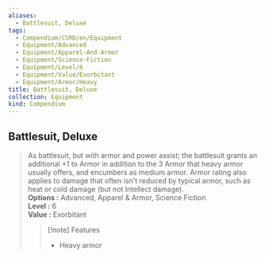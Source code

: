 ```yaml
---
aliases:
  - Battlesuit, Deluxe
tags:
  - Compendium/CSRD/en/Equipment
  - Equipment/Advanced
  - Equipment/Apparel-And-Armor
  - Equipment/Science-Fiction
  - Equipment/Level/6
  - Equipment/Value/Exorbitant
  - Equipment/Armor/Heavy
title: Battlesuit, Deluxe
collection: Equipment
kind: Compendium
---
```

## Battlesuit, Deluxe  
  
>As battlesuit, but with armor and power assist; the battlesuit grants an additional +1 to Armor in addition to the 3 Armor that heavy armor usually offers, and encumbers as medium armor. Armor rating also applies to damage that often isn't reduced by typical armor, such as heat or cold damage (but not Intellect damage).  
> **Options :** Advanced, Apparel & Armor, Science Fiction  
> **Level :** 6  
> **Value :** Exorbitant  
>>[!note] Features  
>> - Heavy armor